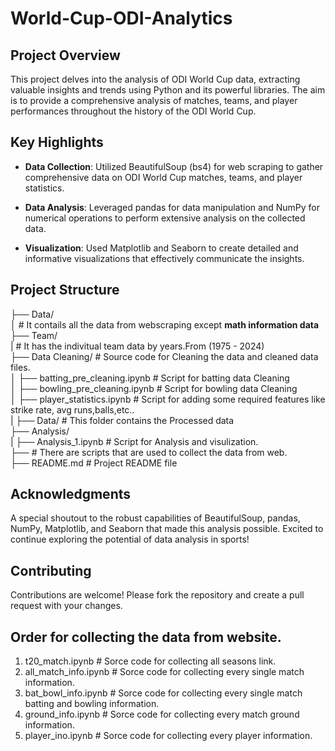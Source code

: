 # World-Cup-ODI-Analytics

## Project Overview
This project delves into the analysis of ODI World Cup data, extracting valuable insights and trends using Python and its powerful libraries. The aim is to provide a comprehensive analysis of matches, teams, and player performances throughout the history of the ODI World Cup.

## Key Highlights
- **Data Collection**: Utilized BeautifulSoup (bs4) for web scraping to gather comprehensive data on ODI World Cup matches, teams, and player statistics.

- **Data Analysis**: Leveraged pandas for data manipulation and NumPy for numerical operations to perform extensive analysis on the collected data.

- **Visualization**: Used Matplotlib and Seaborn to create detailed and informative visualizations that effectively communicate the insights.


## Project Structure

├── Data/  
│   # It contails all the data from webscraping except **math information data**  
├── Team/                
|   # It has the indivitual team data by years.From (1975 - 2024)  
├── Data Cleaning/                  # Source code for Cleaning the data and cleaned data files.  
│   ├── batting_pre_cleaning.ipynb  # Script for batting data Cleaning    
│   ├── bowling_pre_cleaning.ipynb  # Script for bowling data Cleaning  
│   ├── player_statistics.ipynb     # Script for adding some required features like strike rate, avg runs,balls,etc..  
|   ├── Data/                       # This folder contains the Processed data  
├── Analysis/  
|  ├── Analysis_1.ipynb             # Script for Analysis and visulization.  
├── # There are scripts that are used to collect the data from web.  
├── README.md                       # Project README file  



## Acknowledgments
A special shoutout to the robust capabilities of BeautifulSoup, pandas, NumPy, Matplotlib, and Seaborn that made this analysis possible. Excited to continue exploring the potential of data analysis in sports!

## Contributing
Contributions are welcome! Please fork the repository and create a pull request with your changes.


## Order for collecting the data from website.
1) t20_match.ipynb                  # Sorce code for collecting all seasons link.
2) all_match_info.ipynb             # Sorce code for collecting every single match information.
3) bat_bowl_info.ipynb              # Sorce code for collecting every single match batting and bowling information.
4) ground_info.ipynb                # Sorce code for collecting every match ground information.
5) player_ino.ipynb                 # Sorce code for collecting every player information.
